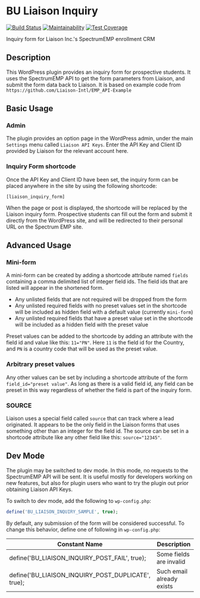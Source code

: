 # BU Liaison Inquiry
[![Build Status](https://travis-ci.org/bu-ist/bu-liaison-inquiry.svg?branch=develop)](https://travis-ci.org/bu-ist/bu-liaison-inquiry)
[![Maintainability](https://api.codeclimate.com/v1/badges/11de6480ba45af88d7e1/maintainability)](https://codeclimate.com/github/bu-ist/bu-liaison-inquiry/maintainability)
[![Test Coverage](https://api.codeclimate.com/v1/badges/11de6480ba45af88d7e1/test_coverage)](https://codeclimate.com/github/bu-ist/bu-liaison-inquiry/test_coverage)

Inquiry form for Liaison Inc.'s SpectrumEMP enrollment CRM
## Description
This WordPress plugin provides an inquiry form for prospective students.  It uses the SpectrumEMP API to get the form parameters from Liaison, and submit the form data back to Liaison. It is based on example code from `https://github.com/Liaison-Intl/EMP_API-Example`
## Basic Usage
### Admin
The plugin provides an option page in the WordPress admin, under the main `Settings` menu called `Liaison API Keys`.  Enter the API Key and Client ID provided by Liaison for the relevant account here.
### Inquiry Form shortcode
Once the API Key and Client ID have been set, the inquiry form can be placed anywhere in the site by using the following shortcode:

`[liaison_inquiry_form]`

When the page or post is displayed, the shortcode will be replaced by the Liaison inquiry form.  Prospective students can fill out the form and submit it directly from the WordPress site, and will be redirected to their personal URL on the Spectrum EMP site.
## Advanced Usage
### Mini-form

A mini-form can be created by adding a shortcode attribute named `fields` containing a comma delimited list of integer field ids.  The field ids that are listed will appear in the shortened form.  

* Any unlisted fields that are not required will be dropped from the form
* Any unlisted required fields with no preset values set in the shortcode will be included as hidden field with a default value (currently `mini-form`)
* Any unlisted required fields that have a preset value set in the shortcode will be included as a hidden field with the preset value

Preset values can be added to the shortcode by adding an attribute with the field id and value like this: `11="PN"`.  Here `11` is the field id for the Country, and `PN` is a country code that will be used as the preset value.

### Arbitrary preset values
Any other values can be set by including a shortcode attribute of the form `field_id="preset value"`.  As long as there is a valid field id, any field can be preset in this way regardless of whether the field is part of the inquiry form.

### SOURCE
Liaison uses a special field called `source` that can track where a lead originated.  It appears to be the only field in the Liaison forms that uses something other than an integer for the field id.  The source can be set in a shortcode attribute like any other field like this: `source="12345"`.

## Dev Mode

The plugin may be switched to dev mode. In this mode, no requests to the SpectrumEMP API will be sent. It is useful mostly for developers working on new features, but also for plugin users who want to try the plugin out prior obtaining Liaison API Keys.

To switch to dev mode, add the following to `wp-config.php`:

```php
define('BU_LIAISON_INQUIRY_SAMPLE', true);
```

By default, any submission of the form will be considered successful. To change this behavior, define one of following in `wp-config.php`:

| Constant Name                                      | Description               |
|----------------------------------------------------|---------------------------|
| define('BU_LIAISON_INQUIRY_POST_FAIL', true);      | Some fields are invalid   |
| define('BU_LIAISON_INQUIRY_POST_DUPLICATE', true); | Such email already exists |
